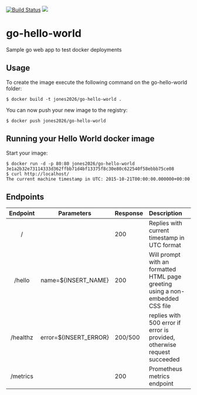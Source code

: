 [![Build Status](https://cloud.drone.io/api/badges/jones2026/go-hello-world/status.svg)](https://cloud.drone.io/jones2026/go-hello-world)
[![](https://images.microbadger.com/badges/image/jones2026/go-hello-world.svg)](https://microbadger.com/images/jones2026/go-hello-world "Get your own image badge on microbadger.com")

# go-hello-world
Sample go web app to test docker deployments

## Usage
To create the image execute the following command on the go-hello-world folder:

	$ docker build -t jones2026/go-hello-world .

You can now push your new image to the registry:

	$ docker push jones2026/go-hello-world


## Running your Hello World docker image
Start your image:

	$ docker run -d -p 80:80 jones2026/go-hello-world
    3e1a2b32e73114333d362ffbb71d4bf13375f8c30e80c622540f58ebbb75ce08
	$ curl http://localhost/
    The current machine timestamp in UTC: 2015-10-21T00:00:00.000000+00:00


## Endpoints

|Endpoint|Parameters|Response|Description|
|:-----:|:-----:|:----|:----------|
|/||200|Replies with current timestamp in UTC format
|/hello|name=${INSERT_NAME}|200|Will prompt with an formatted HTML page greeting using a non-embedded CSS file
|/healthz|error=${INSERT_ERROR}|200/500|replies with 500 error if error is provided, otherwise request succeeded
|/metrics||200|Prometheus metrics endpoint
